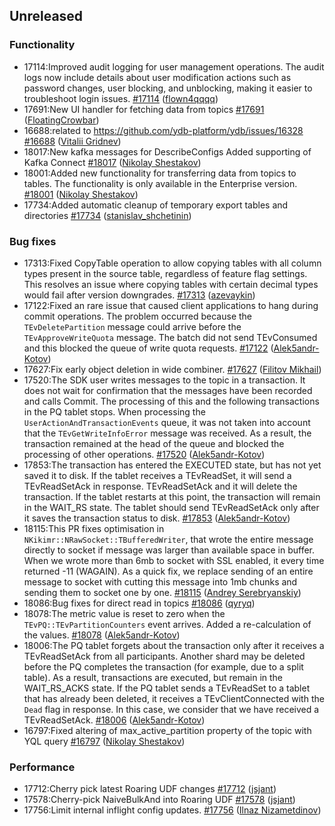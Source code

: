 ## Unreleased

### Functionality

* 17114:Improved audit logging for user management operations. The audit logs now include details about user modification actions such as password changes, user blocking, and unblocking, making it easier to troubleshoot login issues. [#17114](https://github.com/ydb-platform/ydb/pull/17114) ([flown4qqqq](https://github.com/flown4qqqq))
* 17691:New UI handler for fetching data from topics [#17691](https://github.com/ydb-platform/ydb/pull/17691) ([FloatingCrowbar](https://github.com/FloatingCrowbar))
* 16688:related to https://github.com/ydb-platform/ydb/issues/16328 [#16688](https://github.com/ydb-platform/ydb/pull/16688) ([Vitalii Gridnev](https://github.com/gridnevvvit))
* 18017:New kafka messages for DescribeConfigs
Added supporting of Kafka Connect [#18017](https://github.com/ydb-platform/ydb/pull/18017) ([Nikolay Shestakov](https://github.com/nshestakov))
* 18001:Added new functionality for transferring data from topics to tables. The functionality is only available in the Enterprise version. [#18001](https://github.com/ydb-platform/ydb/pull/18001) ([Nikolay Shestakov](https://github.com/nshestakov))
* 17734:Added automatic cleanup of temporary export tables and directories [#17734](https://github.com/ydb-platform/ydb/pull/17734) ([stanislav_shchetinin](https://github.com/stanislav-shchetinin))

### Bug fixes

* 17313:Fixed CopyTable operation to allow copying tables with all column types present in the source table, regardless of feature flag settings. This resolves an issue where copying tables with certain decimal types would fail after version downgrades. [#17313](https://github.com/ydb-platform/ydb/pull/17313) ([azevaykin](https://github.com/azevaykin))
* 17122:Fixed an rare issue that caused client applications to hang during commit operations. The problem occurred because the `TEvDeletePartition` message could arrive before the `TEvApproveWriteQuota` message. The batch did not send TEvConsumed and this blocked the queue of write quota requests. [#17122](https://github.com/ydb-platform/ydb/pull/17122) ([Alek5andr-Kotov](https://github.com/Alek5andr-Kotov))
* 17627:Fix early object deletion in wide combiner. [#17627](https://github.com/ydb-platform/ydb/pull/17627) ([Filitov Mikhail](https://github.com/lll-phill-lll))
* 17520:The SDK user writes messages to the topic in a transaction. It does not wait for confirmation that the messages have been recorded and calls Commit. The processing of this and the following transactions in the PQ tablet stops. When processing the `UserActionAndTransactionEvents` queue, it was not taken into account that the `TEvGetWriteInfoError` message was received. As a result, the transaction remained at the head of the queue and blocked the processing of other operations. [#17520](https://github.com/ydb-platform/ydb/pull/17520) ([Alek5andr-Kotov](https://github.com/Alek5andr-Kotov))
* 17853:The transaction has entered the EXECUTED state, but has not yet saved it to disk. If the tablet receives a TEvReadSet, it will send a TEvReadSetAck in response. TEvReadSetAck and it will delete the transaction. If the tablet restarts at this point, the transaction will remain in the WAIT_RS state. The tablet should send TEvReadSetAck only after it saves the transaction status to disk. [#17853](https://github.com/ydb-platform/ydb/pull/17853) ([Alek5andr-Kotov](https://github.com/Alek5andr-Kotov))
* 18115:This PR fixes optimisation in `NKikimr::NRawSocket::TBufferedWriter`, that wrote the entire message directly to socket if message was larger than available space in buffer. When we wrote more than 6mb to socket with SSL enabled, it every time returned -11 (WAGAIN). As a quick fix, we replace sending of an entire message to socket with cutting this message into 1mb chunks and sending them to socket one by one. [#18115](https://github.com/ydb-platform/ydb/pull/18115) ([Andrey Serebryanskiy](https://github.com/a-serebryanskiy))
* 18086:Bug fixes for direct read in topics [#18086](https://github.com/ydb-platform/ydb/pull/18086) ([qyryq](https://github.com/qyryq))
* 18078:The metric value is reset to zero when the `TEvPQ::TEvPartitionCounters` event arrives. Added a re-calculation of the values. [#18078](https://github.com/ydb-platform/ydb/pull/18078) ([Alek5andr-Kotov](https://github.com/Alek5andr-Kotov))
* 18006:The PQ tablet forgets about the transaction only after it receives a TEvReadSetAck from all participants. Another shard may be deleted before the PQ completes the transaction (for example, due to a split table). As a result, transactions are executed, but remain in the WAIT_RS_ACKS state. If the PQ tablet sends a TEvReadSet to a tablet that has already been deleted, it receives a TEvClientConnected with the `Dead` flag in response. In this case, we consider that we have received a TEvReadSetAck. [#18006](https://github.com/ydb-platform/ydb/pull/18006) ([Alek5andr-Kotov](https://github.com/Alek5andr-Kotov))
* 16797:Fixed altering of max_active_partition property of the topic with YQL query [#16797](https://github.com/ydb-platform/ydb/pull/16797) ([Nikolay Shestakov](https://github.com/nshestakov))

### Performance

* 17712:Cherry pick latest Roaring UDF changes [#17712](https://github.com/ydb-platform/ydb/pull/17712) ([jsjant](https://github.com/jsjant))
* 17578:Cherry-pick NaiveBulkAnd into Roaring UDF [#17578](https://github.com/ydb-platform/ydb/pull/17578) ([jsjant](https://github.com/jsjant))
* 17756:Limit internal inflight config updates. [#17756](https://github.com/ydb-platform/ydb/pull/17756) ([Ilnaz Nizametdinov](https://github.com/CyberROFL))
